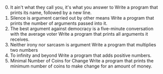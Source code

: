 0. It ain't what they call you, it's what you answer to
Write a program that prints its name, followed by a new line.
1. Silence is argument carried out by other means
Write a program that prints the number of arguments passed into it.
2. The best argument against democracy is a five-minute conversation with the average voter
Write a program that prints all arguments it receives.
3. Neither irony nor sarcasm is argument
Write a program that multiplies two numbers
4. To infinity and beyond
Write a program that adds positive numbers.
5. Minimal Number of Coins for Change
Write a program that prints the minimum number of coins to make change for an amount of money.
